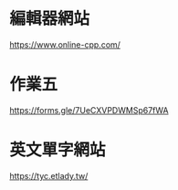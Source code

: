 # 編輯器網站
https://www.online-cpp.com/

# 作業五
https://forms.gle/7UeCXVPDWMSp67fWA

# 英文單字網站
https://tyc.etlady.tw/


